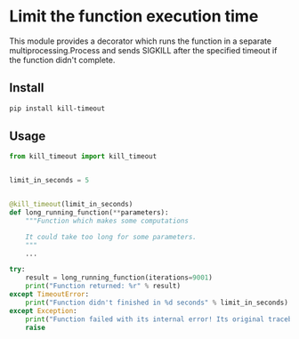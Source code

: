 Limit the function execution time
=================================

This module provides a decorator which runs the function in a separate
multiprocessing.Process and sends SIGKILL after the specified timeout if the
function didn't complete.

Install
-------

```bash
pip install kill-timeout
```

Usage
-----

```python
from kill_timeout import kill_timeout


limit_in_seconds = 5


@kill_timeout(limit_in_seconds)
def long_running_function(**parameters):
    """Function which makes some computations

    It could take too long for some parameters.
    """
    ...

try:
    result = long_running_function(iterations=9001)
    print("Function returned: %r" % result)
except TimeoutError:
    print("Function didn't finished in %d seconds" % limit_in_seconds)
except Exception:
    print("Function failed with its internal error! Its original traceback:")
    raise
```
